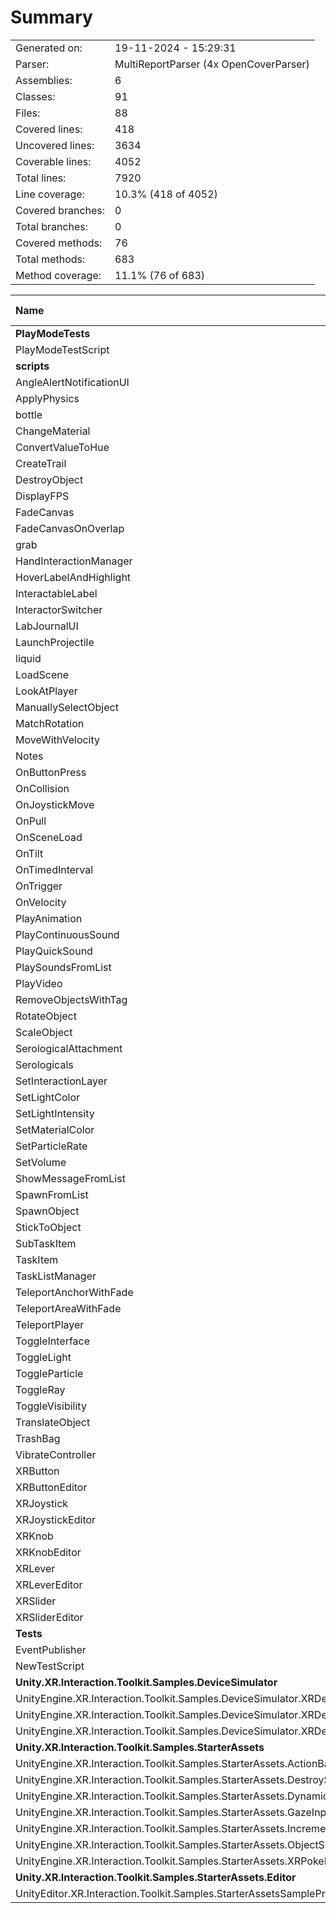 ﻿# Summary
|||
|:---|:---|
| Generated on: | 19-11-2024 - 15:29:31 |
| Parser: | MultiReportParser (4x OpenCoverParser) |
| Assemblies: | 6 |
| Classes: | 91 |
| Files: | 88 |
| Covered lines: | 418 |
| Uncovered lines: | 3634 |
| Coverable lines: | 4052 |
| Total lines: | 7920 |
| Line coverage: | 10.3% (418 of 4052) |
| Covered branches: | 0 |
| Total branches: | 0 |
| Covered methods: | 76 |
| Total methods: | 683 |
| Method coverage: | 11.1% (76 of 683) |

|**Name**|**Covered**|**Uncovered**|**Coverable**|**Total**|**Line coverage**|**Covered**|**Total**|**Branch coverage**|**Covered**|**Total**|**Method coverage**|
|:---|---:|---:|---:|---:|---:|---:|---:|---:|---:|---:|---:|
|**PlayModeTests**|**147**|**6**|**153**|**255**|**96%**|**0**|**0**|****|**17**|**17**|**100%**|
|PlayModeTestScript|147|6|153|255|96%|0|0||17|17|100%|
|**scripts**|**245**|**2312**|**2557**|**4869**|**9.5%**|**0**|**0**|****|**56**|**450**|**12.4%**|
|AngleAlertNotificationUI|10|35|45|82|22.2%|0|0||3|5|60%|
|ApplyPhysics|0|16|16|31|0%|0|0||0|4|0%|
|bottle|34|168|202|263|16.8%|0|0||10|14|71.4%|
|ChangeMaterial|0|26|26|47|0%|0|0||0|5|0%|
|ConvertValueToHue|0|8|8|23|0%|0|0||0|2|0%|
|CreateTrail|0|30|30|51|0%|0|0||0|6|0%|
|DestroyObject|0|4|4|15|0%|0|0||0|2|0%|
|DisplayFPS|0|36|36|61|0%|0|0||0|6|0%|
|FadeCanvas|0|46|46|78|0%|0|0||0|11|0%|
|FadeCanvasOnOverlap|0|35|35|68|0%|0|0||0|6|0%|
|grab|0|4|4|18|0%|0|0||0|2|0%|
|HandInteractionManager|42|234|276|348|15.2%|0|0||13|17|76.4%|
|HoverLabelAndHighlight|25|70|95|132|26.3%|0|0||9|12|75%|
|InteractableLabel|1|0|1|9|100%|0|0||1|1|100%|
|InteractorSwitcher|7|4|11|53|63.6%|0|0||1|1|100%|
|LabJournalUI|23|14|37|156|62.1%|0|0||4|6|66.6%|
|LaunchProjectile|0|12|12|31|0%|0|0||0|3|0%|
|liquid|11|13|24|64|45.8%|0|0||3|5|60%|
|LoadScene|0|6|6|18|0%|0|0||0|2|0%|
|LookAtPlayer|0|20|20|44|0%|0|0||0|4|0%|
|ManuallySelectObject|0|18|18|38|0%|0|0||0|4|0%|
|MatchRotation|0|15|15|36|0%|0|0||0|3|0%|
|MoveWithVelocity|0|29|29|57|0%|0|0||0|8|0%|
|Notes|0|1|1|8|0%|0|0||0|1|0%|
|OnButtonPress|0|23|23|50|0%|0|0||0|7|0%|
|OnCollision|0|12|12|33|0%|0|0||0|4|0%|
|OnJoystickMove|0|22|22|50|0%|0|0||0|6|0%|
|OnPull|0|43|43|74|0%|0|0||0|7|0%|
|OnSceneLoad|0|10|10|27|0%|0|0||0|4|0%|
|OnTilt|0|23|23|50|0%|0|0||0|3|0%|
|OnTimedInterval|0|15|15|37|0%|0|0||0|4|0%|
|OnTrigger|0|22|22|50|0%|0|0||0|5|0%|
|OnVelocity|0|37|37|77|0%|0|0||0|7|0%|
|PlayAnimation|0|13|13|27|0%|0|0||0|5|0%|
|PlayContinuousSound|0|59|59|97|0%|0|0||0|12|0%|
|PlayQuickSound|0|19|19|42|0%|0|0||0|4|0%|
|PlaySoundsFromList|0|40|40|74|0%|0|0||0|11|0%|
|PlayVideo|0|82|82|134|0%|0|0||0|16|0%|
|RemoveObjectsWithTag|0|5|5|15|0%|0|0||0|1|0%|
|RotateObject|0|32|32|60|0%|0|0||0|8|0%|
|ScaleObject|0|10|10|20|0%|0|0||0|3|0%|
|SerologicalAttachment|25|87|112|151|22.3%|0|0||5|10|50%|
|Serologicals|57|11|68|126|83.8%|0|0||4|4|100%|
|SetInteractionLayer|0|22|22|42|0%|0|0||0|5|0%|
|SetLightColor|0|16|16|35|0%|0|0||0|5|0%|
|SetLightIntensity|0|7|7|20|0%|0|0||0|3|0%|
|SetMaterialColor|0|10|10|26|0%|0|0||0|3|0%|
|SetParticleRate|0|8|8|20|0%|0|0||0|3|0%|
|SetVolume|0|16|16|34|0%|0|0||0|5|0%|
|ShowMessageFromList|10|18|28|57|35.7%|0|0||3|6|50%|
|SpawnFromList|0|44|44|81|0%|0|0||0|10|0%|
|SpawnObject|0|9|9|24|0%|0|0||0|3|0%|
|StickToObject|0|4|4|13|0%|0|0||0|1|0%|
|SubTaskItem|0|11|11|101|0%|0|0||0|4|0%|
|TaskItem|0|27|27|101|0%|0|0||0|5|0%|
|TaskListManager|0|12|12|101|0%|0|0||0|2|0%|
|TeleportAnchorWithFade|0|22|22|52|0%|0|0||0|6|0%|
|TeleportAreaWithFade|0|22|22|51|0%|0|0||0|6|0%|
|TeleportPlayer|0|14|14|39|0%|0|0||0|3|0%|
|ToggleInterface|0|12|12|27|0%|0|0||0|4|0%|
|ToggleLight|0|24|24|46|0%|0|0||0|7|0%|
|ToggleParticle|0|32|32|53|0%|0|0||0|7|0%|
|ToggleRay|0|26|26|52|0%|0|0||0|6|0%|
|ToggleVisibility|0|8|8|23|0%|0|0||0|3|0%|
|TranslateObject|0|26|26|52|0%|0|0||0|8|0%|
|TrashBag|0|4|4|18|0%|0|0||0|2|0%|
|VibrateController|0|15|15|34|0%|0|0||0|5|0%|
|XRButton|0|87|87|138|0%|0|0||0|15|0%|
|XRButtonEditor|0|22|22|40|0%|0|0||0|3|0%|
|XRJoystick|0|91|91|156|0%|0|0||0|16|0%|
|XRJoystickEditor|0|25|25|43|0%|0|0||0|3|0%|
|XRKnob|0|67|67|116|0%|0|0||0|15|0%|
|XRKnobEditor|0|25|25|43|0%|0|0||0|3|0%|
|XRLever|0|69|69|116|0%|0|0||0|14|0%|
|XRLeverEditor|0|22|22|40|0%|0|0||0|3|0%|
|XRSlider|0|61|61|107|0%|0|0||0|12|0%|
|XRSliderEditor|0|25|25|43|0%|0|0||0|3|0%|
|**Tests**|**0**|**23**|**23**|**114**|**0%**|**0**|**0**|****|**0**|**5**|**0%**|
|EventPublisher|0|6|6|57|0%|0|0||0|2|0%|
|NewTestScript|0|17|17|57|0%|0|0||0|3|0%|
|**Unity.XR.Interaction.Toolkit.Samples.DeviceSimulator**|**26**|**761**|**787**|**1600**|**3.3%**|**0**|**0**|****|**3**|**102**|**2.9%**|
|UnityEngine.XR.Interaction.Toolkit.Samples.DeviceSimulator.XRDeviceSimulatorControllerUI|0|112|112|253|0%|0|0||0|13|0%|
|UnityEngine.XR.Interaction.Toolkit.Samples.DeviceSimulator.XRDeviceSimulatorHandsUI|1|102|103|182|0.9%|0|0||1|13|7.6%|
|UnityEngine.XR.Interaction.Toolkit.Samples.DeviceSimulator.XRDeviceSimulatorUI|25|547|572|1165|4.3%|0|0||2|76|2.6%|
|**Unity.XR.Interaction.Toolkit.Samples.StarterAssets**|**0**|**506**|**506**|**1265**|**0%**|**0**|**0**|****|**0**|**104**|**0%**|
|UnityEngine.XR.Interaction.Toolkit.Samples.StarterAssets.ActionBasedControllerManager|0|236|236|464|0%|0|0||0|30|0%|
|UnityEngine.XR.Interaction.Toolkit.Samples.StarterAssets.DestroySelf|0|6|6|29|0%|0|0||0|4|0%|
|UnityEngine.XR.Interaction.Toolkit.Samples.StarterAssets.DynamicMoveProvider|0|62|62|189|0%|0|0||0|13|0%|
|UnityEngine.XR.Interaction.Toolkit.Samples.StarterAssets.GazeInputManager|0|45|45|95|0%|0|0||0|7|0%|
|UnityEngine.XR.Interaction.Toolkit.Samples.StarterAssets.IncrementUIText|0|11|11|45|0%|0|0||0|4|0%|
|UnityEngine.XR.Interaction.Toolkit.Samples.StarterAssets.ObjectSpawner|0|72|72|237|0%|0|0||0|24|0%|
|UnityEngine.XR.Interaction.Toolkit.Samples.StarterAssets.XRPokeFollowAffordance|0|74|74|206|0%|0|0||0|22|0%|
|**Unity.XR.Interaction.Toolkit.Samples.StarterAssets.Editor**|**0**|**26**|**26**|**76**|**0%**|**0**|**0**|****|**0**|**5**|**0%**|
|UnityEditor.XR.Interaction.Toolkit.Samples.StarterAssetsSampleProjectValidation|0|26|26|76|0%|0|0||0|5|0%|
